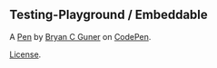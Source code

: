 ## Testing-Playground / Embeddable

A [Pen](https://codepen.io/bgoonz/pen/PoEaWoP) by [Bryan C Guner](https://codepen.io/bgoonz) on [CodePen](https://codepen.io).

[License](https://codepen.io/license/pen/PoEaWoP).

